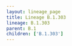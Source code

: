 ```yaml
---
layout: lineage_page
title: Lineage B.1.303
lineage: B.1.303
parent: B.1
children: ['B.1.303']
---
```

